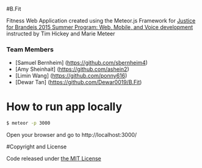 #B.Fit

Fitness Web Application created using the Meteor.js Framework for [Justice for Brandeis 2015 Summer Program: Web, Mobile, and Voice development](https://sites.google.com/a/brandeis.edu/jbs-2015-cosi/) instructed by Tim Hickey and Marie Meteer 

### Team Members
* [Samuel Bernheim] (https://github.com/sbernheim4)
* [Amy Sheinhait] (https://github.com/ashein2)
* [Limin Wang] (https://github.com/ponny616)
* [Dewar Tan] (https://github.com/Dewar0019/B.Fit)

# How to run app locally

```sh
$ meteor -p 3000
```

Open your browser and go to http://localhost:3000/

#Copyright and License

Code released under [the MIT License](https://github.com/Dewar0019/B.Fit/blob/master/LICENSE)


